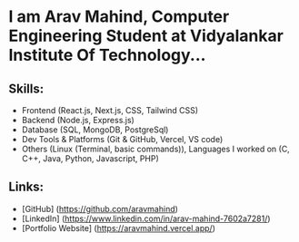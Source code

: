 # I am Arav Mahind, Computer Engineering Student at Vidyalankar Institute Of Technology...

## Skills:
- Frontend (React.js, Next.js, CSS, Tailwind CSS)
- Backend (Node.js, Express.js)
- Database (SQL, MongoDB, PostgreSql)
- Dev Tools & Platforms (Git & GitHub, Vercel, VS code)
- Others (Linux (Terminal, basic commands)), Languages I worked on (C, C++, Java, Python, Javascript, PHP)

## Links: 
- [GitHub] (https://github.com/aravmahind)
- [LinkedIn] (https://www.linkedin.com/in/arav-mahind-7602a7281/)
- [Portfolio Website] (https://aravmahind.vercel.app/)

